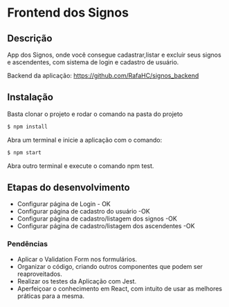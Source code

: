 # Frontend dos Signos

## Descrição

  App dos Signos, onde você consegue cadastrar,listar e excluir seus signos e ascendentes, com sistema de login e cadastro de usuário.
  
  Backend da aplicação: https://github.com/RafaHC/signos_backend
  
## Instalação

Basta clonar o projeto e rodar o comando na pasta do projeto
```bash
$ npm install 
```

Abra um terminal e inicie a aplicação com o comando:
```bash
$ npm start 
```

Abra outro terminal e execute o comando npm test.

## Etapas do desenvolvimento

- Configurar página de Login - OK
- Configurar página de cadastro do usuário -OK
- Configurar página de cadastro/listagem dos signos -OK
- Configurar página de cadastro/listagem dos ascendentes -OK


### Pendências

- Aplicar o Validation Form nos formulários.
- Organizar o código, criando outros componentes que podem ser reaproveitados.
- Realizar os testes da Aplicação com Jest.
- Aperfeiçoar o conhecimento em React, com intuito de usar as melhores práticas para a mesma.

  
